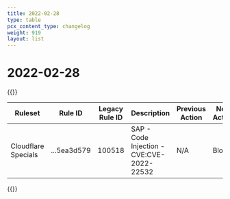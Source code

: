 ```yaml
---
title: 2022-02-28
type: table
pcx_content_type: changelog
weight: 919
layout: list
---
```


# 2022-02-28

{{<table-wrap>}}

<table style="width: 100%">
  <thead>
    <tr>
      <th>Ruleset</th>
      <th>Rule ID</th>
      <th>Legacy Rule ID</th>
      <th>Description</th>
      <th>Previous Action</th>
      <th>New Action</th>
    </tr>
  </thead>
  <tbody>
    <tr>
      <td>Cloudflare Specials</td>
      <td>...5ea3d579</td>
      <td>100518</td>
      <td>SAP - Code Injection - CVE:CVE-2022-22532</td>
      <td>N/A</td>
      <td>Block</td>
    </tr>
  </tbody>
</table>
{{</table-wrap>}}
